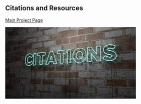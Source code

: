 ## Citations and Resources

[Main Project Page](https://rchevarria.github.io/NYCEnvironCovidData/)

<img src="https://raw.githubusercontent.com/rchevarria/NYCEnvironCovidData/gh-pages/citations.jpeg" width="418" height="230" align="center" background-color:transparent> 
